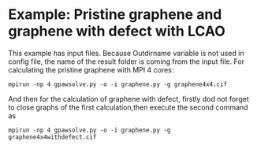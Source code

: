 # Example: Pristine graphene and graphene with defect with LCAO

This example has input files. Because Outdirname variable is not used in config file, the name of the result folder is coming from the input file. For calculating the pristine graphene with MPI 4 cores:

    mpirun -np 4 gpawsolve.py -o -i graphene.py -g graphene4x4.cif
	
And then for the calculation of graphene with defect, firstly dod not forget to close graphs of the first calculation,then execute the second command as

    mpirun -np 4 gpawsolve.py -o -i graphene.py -g graphene4x4withdefect.cif